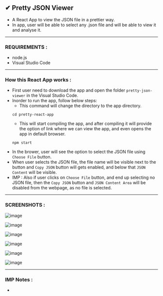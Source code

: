
## ✔ Pretty JSON Viewer
- A React App to view the JSON file in a prettier way.
- In app, user will be able to select any .json file and will be able to view it and analyse it.

****

### REQUIREMENTS :
- node.js
- Visual Studio Code

****

### How this React App works :
- First user need to download the app and open the folder `pretty-json-viewer` in the Visual Studio Code.
- Inorder to run the app, follow below steps:
	- This command will change the directory to the app directory.
	```
	cd pretty-react-app
	```
	- This will start compiling the app, and after compiling it will provide the option of link where we can view the app, and even opens the app in default browser.
	```
	npm start
	```
- In the brower, user will see the option to select the JSON file using `Choose File` button.
- When user selects the JSON file, the file name will be visible next to the button and `Copy JSON` button will gets enabled, and below that `JSON Content` will be visible.
- IMP : Also if user clicks on `Choose File` button, and end up selecting no JSON file, then the `Copy JSON` button and `JSON Content Area` will be disabled from the webpage, as no file is selected.

****

### SCREENSHOTS :
![image](https://github.com/akash-rajak/Pretty-JSON-Viewer/assets/57003737/a1103fd9-c87a-4e98-a54c-7461b7be0b14)

![image](https://github.com/akash-rajak/Pretty-JSON-Viewer/assets/57003737/8dbffe4f-3f52-406c-ae92-379f706bd347)

![image](https://github.com/akash-rajak/Pretty-JSON-Viewer/assets/57003737/9969e383-908f-4bb7-a5d8-26ec8e49899e)

![image](https://github.com/akash-rajak/Pretty-JSON-Viewer/assets/57003737/5228e9a8-92df-4058-9d83-f23c1782a75e)

![image](https://github.com/akash-rajak/Pretty-JSON-Viewer/assets/57003737/b0e27a1a-41c6-4f51-b0d5-d49d1a13c0f9)

![image](https://github.com/akash-rajak/Pretty-JSON-Viewer/assets/57003737/f5253d94-768f-4bf2-aac0-697fbfdd7275)





****

### IMP Notes :
- 


<!--  Readme given the React App by default---------------------------------------------
# Getting Started with Create React App

This project was bootstrapped with [Create React App](https://github.com/facebook/create-react-app).

## Available Scripts

In the project directory, you can run:

### `npm start`

Runs the app in the development mode.\
Open [http://localhost:3000](http://localhost:3000) to view it in your browser.

The page will reload when you make changes.\
You may also see any lint errors in the console.

### `npm test`

Launches the test runner in the interactive watch mode.\
See the section about [running tests](https://facebook.github.io/create-react-app/docs/running-tests) for more information.

### `npm run build`

Builds the app for production to the `build` folder.\
It correctly bundles React in production mode and optimizes the build for the best performance.

The build is minified and the filenames include the hashes.\
Your app is ready to be deployed!

See the section about [deployment](https://facebook.github.io/create-react-app/docs/deployment) for more information.

### `npm run eject`

**Note: this is a one-way operation. Once you `eject`, you can't go back!**

If you aren't satisfied with the build tool and configuration choices, you can `eject` at any time. This command will remove the single build dependency from your project.

Instead, it will copy all the configuration files and the transitive dependencies (webpack, Babel, ESLint, etc) right into your project so you have full control over them. All of the commands except `eject` will still work, but they will point to the copied scripts so you can tweak them. At this point you're on your own.

You don't have to ever use `eject`. The curated feature set is suitable for small and middle deployments, and you shouldn't feel obligated to use this feature. However we understand that this tool wouldn't be useful if you couldn't customize it when you are ready for it.

## Learn More

You can learn more in the [Create React App documentation](https://facebook.github.io/create-react-app/docs/getting-started).

To learn React, check out the [React documentation](https://reactjs.org/).

### Code Splitting

This section has moved here: [https://facebook.github.io/create-react-app/docs/code-splitting](https://facebook.github.io/create-react-app/docs/code-splitting)

### Analyzing the Bundle Size

This section has moved here: [https://facebook.github.io/create-react-app/docs/analyzing-the-bundle-size](https://facebook.github.io/create-react-app/docs/analyzing-the-bundle-size)

### Making a Progressive Web App

This section has moved here: [https://facebook.github.io/create-react-app/docs/making-a-progressive-web-app](https://facebook.github.io/create-react-app/docs/making-a-progressive-web-app)

### Advanced Configuration

This section has moved here: [https://facebook.github.io/create-react-app/docs/advanced-configuration](https://facebook.github.io/create-react-app/docs/advanced-configuration)

### Deployment

This section has moved here: [https://facebook.github.io/create-react-app/docs/deployment](https://facebook.github.io/create-react-app/docs/deployment)

### `npm run build` fails to minify

This section has moved here: [https://facebook.github.io/create-react-app/docs/troubleshooting#npm-run-build-fails-to-minify](https://facebook.github.io/create-react-app/docs/troubleshooting#npm-run-build-fails-to-minify)

-->
